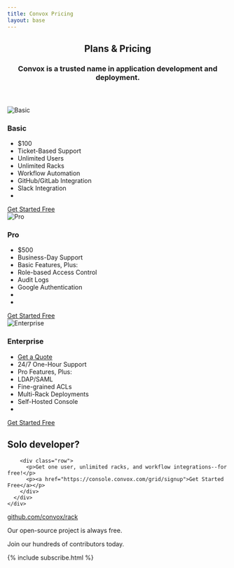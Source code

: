 ```yaml
---
title: Convox Pricing
layout: base
---
```


<header class="cost">
  <div class="container">
    <div class="row">
      <div class="col-xs-12 text-center">
        <h2>Plans & Pricing</h2>
        <h3>Convox is a trusted name in application development and deployment.</h3>
      </div>
    </div>
  </div>
</header>

<div class="pricing">
  <section id="features">
    <div class="container">
      <div class="row">
        <div class="plan col-xs-12 col-sm-6 col-lg-4">
          <img src="/assets/images/basic.png" alt="Basic">
          <h3>Basic</h3>
          <ul>
            <li class="price monthly highlight">$100</li>
            <li class="highlight">Ticket-Based Support</li>
            <li>Unlimited Users</li>
            <li>Unlimited Racks</li>
            <li>Workflow Automation</li>
            <li>GitHub/GitLab Integration</li>
            <li>Slack Integration</li>
            <li>&nbsp;</li>
          </ul>
          <a href="https://console.convox.com/grid/signup" class="btn">Get Started Free</a>
        </div>
        <div class="plan col-xs-12 col-sm-6 col-lg-4">
          <img src="/assets/images/pro.png" alt="Pro">
          <h3>Pro</h3>
          <ul>
            <li class="price monthly highlight">$500</li>
            <li class="highlight">Business-Day Support</li>
            <li class="upgrade">Basic Features, Plus:</li>
            <li>Role-based Access Control</li>
            <li>Audit Logs</li>
            <li>Google Authentication</li>
            <li>&nbsp;</li>
            <li>&nbsp;</li>
          </ul>
          <a href="https://console.convox.com/grid/signup" class="btn">Get Started Free</a>
        </div>
        <div class="plan col-xs-12 col-sm-6 col-lg-4">
          <img src="/assets/images/enterprise.png" alt="Enterprise">
          <h3>Enterprise</h3>
          <ul>
            <li class="price highlight"><a id="get_a_quote" href="#" class="cta js-intercom-show">Get a Quote</a></li>
            <li class="highlight">24/7 One-Hour Support</li>
            <li class="upgrade">Pro Features, Plus:</li>
            <li>LDAP/SAML</li>
            <li>Fine-grained ACLs</li>
            <li>Multi-Rack Deployments</li>
            <li>Self-Hosted Console</li>
            <li>&nbsp;</li>
          </ul>
          <a href="https://console.convox.com/grid/signup" class="btn">Get Started Free</a>
        </div>
      </div>
    </div>
  </section>

  <section>
    <div class="container">
      <div class="content">
        <div class="row">
          <h2>Solo developer?</h2>
        </div>

        <div class="row">
          <p>Get one user, unlimited racks, and workflow integrations--for free!</p>
          <p><a href="https://console.convox.com/grid/signup">Get Started Free</a></p>
        </div>
      </div>
    </div>
  </section>

  <section class="alternate">
    <div class="container">
      <div class="row">
        <div class="col-md-6">
          <p><a href="https://github.com/convox/rack">github.com/convox/rack</a></p>
        </div>
        <div class="col-md-6">
          <p>Our open-source project is always free.</p>
          <p>Join our hundreds of contributors today.</p>
        </div>
      </div>
    </div>
  </section>

  {% include subscribe.html %}
</div>
